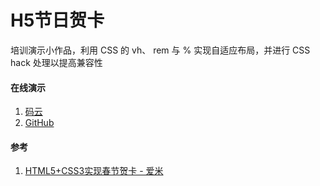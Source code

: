 # H5节日贺卡
培训演示小作品，利用 CSS 的 vh、 rem 与 % 实现自适应布局，并进行 CSS hack 处理以提高兼容性


#### 在线演示
1. <a href="http://ambit.gitee.io/h5-greeting-card/" target="_blank">码云</a>
2. <a href="https://ambit-tsai.github.io/h5-greeting-card/" target="_blank">GitHub</a>


#### 参考
1. <a href="https://www.imooc.com/learn/597/" target="_blank">HTML5+CSS3实现春节贺卡 - 爱米</a>
